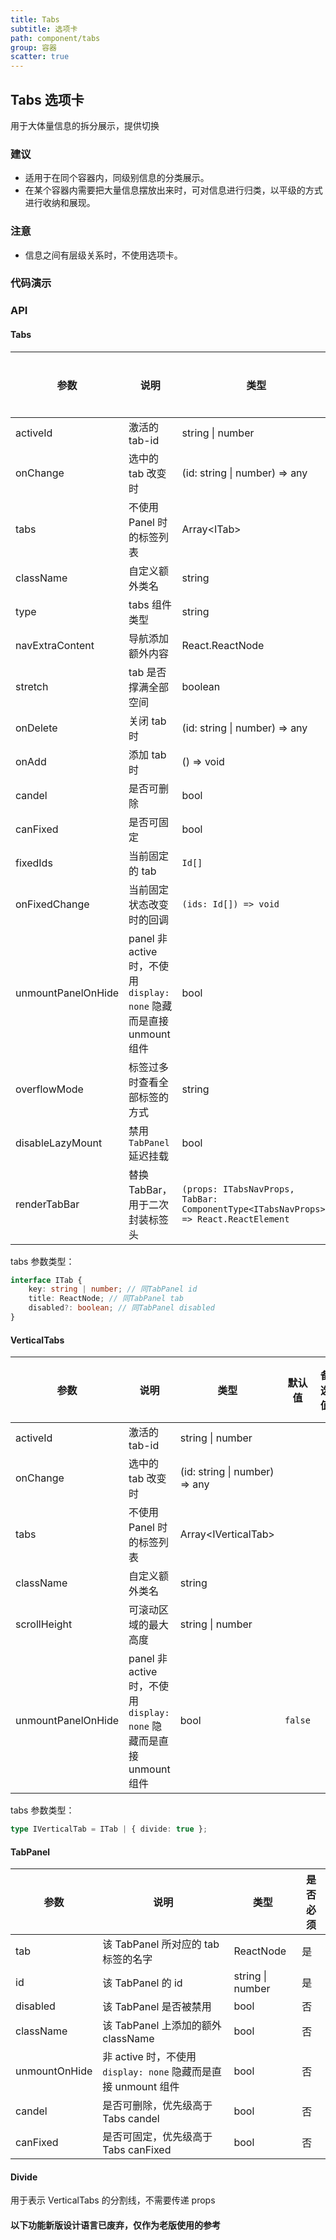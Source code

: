 ```yaml
---
title: Tabs
subtitle: 选项卡
path: component/tabs
group: 容器
scatter: true
---
```


## Tabs 选项卡

用于大体量信息的拆分展示，提供切换

### 建议

- 适用于在同个容器内，同级别信息的分类展示。
- 在某个容器内需要把大量信息摆放出来时，可对信息进行归类，以平级的方式进行收纳和展现。

### 注意

- 信息之间有层级关系时，不使用选项卡。

### 代码演示

<!-- demo-slot-1 -->
<!-- demo-slot-2 -->
<!-- demo-slot-5 -->
<!-- demo-slot-3 -->
<!-- demo-slot-4 -->
<!-- demo-slot-8 -->

### API

#### Tabs

| 参数               | 说明                                                                 | 类型                                                                                 | 默认值     | 备选值               | 是否必须 |
| ------------------ | -------------------------------------------------------------------- | ------------------------------------------------------------------------------------ | ---------- | -------------------- | -------- |
| activeId           | 激活的 tab-id                                                        | string \| number                                                                     |            |                      | 是       |
| onChange           | 选中的 tab 改变时                                                    | (id: string \| number) => any                                                        |            |                      | 是       |
| tabs               | 不使用 Panel 时的标签列表                                            | Array<ITab\>                                                                         |            |                      | 否       |
| className          | 自定义额外类名                                                       | string                                                                               |            |                      | 否       |
| type               | tabs 组件类型                                                        | string                                                                               | `'normal'` | `'card'`, `'button'` | 否       |
| navExtraContent    | 导航添加额外内容                                                     | React.ReactNode                                                                      |            |                      | 否       |
| stretch            | tab 是否撑满全部空间                                                 | boolean                                                                              | `false`    |                      | 否       |
| onDelete           | 关闭 tab 时                                                          | (id: string \| number) => any                                                        |            |                      | 否       |
| onAdd              | 添加 tab 时                                                          | () => void                                                                           |            |                      | 否       |
| candel             | 是否可删除                                                           | bool                                                                                 | `false`    |                      | 否       |
| canFixed           | 是否可固定                                                           | bool                                                                                 | `false`    |                      | 否       |
| fixedIds           | 当前固定的 tab                                                       | `Id[]`                                                                               |            |                      | 否       |
| onFixedChange      | 当前固定状态改变时的回调                                             | `(ids: Id[]) => void`                                                                |            |                      | 否       |
| unmountPanelOnHide | panel 非 active 时，不使用 `display: none` 隐藏而是直接 unmount 组件 | bool                                                                                 | `false`    |                      | 否       |
| overflowMode       | 标签过多时查看全部标签的方式                                         | string                                                                               | `'anchor'` | `'slide'`            | 否       |
| disableLazyMount   | 禁用 `TabPanel` 延迟挂载                                             | bool                                                                                 | `false`    |                      | 否       |
| renderTabBar       | 替换 TabBar，用于二次封装标签头                                      | `(props: ITabsNavProps, TabBar: ComponentType<ITabsNavProps>) => React.ReactElement` |            |                      | 否       |

tabs 参数类型：

```ts
interface ITab {
	key: string | number; // 同TabPanel id
	title: ReactNode; // 同TabPanel tab
	disabled?: boolean; // 同TabPanel disabled
}
```

#### VerticalTabs

| 参数               | 说明                                                                 | 类型                          | 默认值  | 备选值 | 是否必须 |
| ------------------ | -------------------------------------------------------------------- | ----------------------------- | ------- | ------ | -------- |
| activeId           | 激活的 tab-id                                                        | string \| number              |         |        | 是       |
| onChange           | 选中的 tab 改变时                                                    | (id: string \| number) => any |         |        | 是       |
| tabs               | 不使用 Panel 时的标签列表                                            | Array<IVerticalTab\>          |         |        | 否       |
| className          | 自定义额外类名                                                       | string                        |         |        | 否       |
| scrollHeight       | 可滚动区域的最大高度                                                 | string \| number              |         |        | 否       |
| unmountPanelOnHide | panel 非 active 时，不使用 `display: none` 隐藏而是直接 unmount 组件 | bool                          | `false` |        | no       |

tabs 参数类型：

```ts
type IVerticalTab = ITab | { divide: true };
```

#### TabPanel

| 参数          | 说明                                                           | 类型             | 是否必须 |
| ------------- | -------------------------------------------------------------- | ---------------- | -------- |
| tab           | 该 TabPanel 所对应的 tab 标签的名字                            | ReactNode        | 是       |
| id            | 该 TabPanel 的 id                                              | string \| number | 是       |
| disabled      | 该 TabPanel 是否被禁用                                         | bool             | 否       |
| className     | 该 TabPanel 上添加的额外 className                             | bool             | 否       |
| unmountOnHide | 非 active 时，不使用 `display: none` 隐藏而是直接 unmount 组件 | bool             | 否       |
| candel        | 是否可删除，优先级高于 Tabs candel                             | bool             | 否       |
| canFixed      | 是否可固定，优先级高于 Tabs canFixed                           | bool             | 否       |

#### Divide

用于表示 VerticalTabs 的分割线，不需要传递 props

#### 以下功能新版设计语言已废弃，仅作为老版使用的参考

<!-- demo-slot-6 -->
<!-- demo-slot-7 -->
<!-- demo-slot-9 -->

